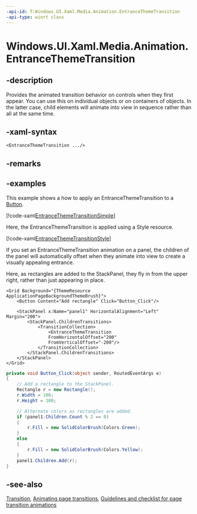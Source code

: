 ```yaml
---
-api-id: T:Windows.UI.Xaml.Media.Animation.EntranceThemeTransition
-api-type: winrt class
---
```


<!-- Class syntax.
public class EntranceThemeTransition : Windows.UI.Xaml.Media.Animation.Transition, Windows.UI.Xaml.Media.Animation.IEntranceThemeTransition
-->

# Windows.UI.Xaml.Media.Animation.EntranceThemeTransition

## -description
Provides the animated transition behavior on controls when they first appear. You can use this on individual objects or on containers of objects. In the latter case, child elements will animate into view in sequence rather than all at the same time.

## -xaml-syntax
```xaml
<EntranceThemeTransition .../>
```


## -remarks

## -examples
This example shows a how to apply an EntranceThemeTransition to a [Button](../windows.ui.xaml.controls/button.md).

[!code-xaml[EntranceThemeTransitionSimple](../windows.ui.xaml.media.animation/code/EntranceThemeTransition/csharp/BlankPage.xaml#SnippetEntranceThemeTransitionSimple)]

Here, the EntranceThemeTransition is applied using a Style resource.

[!code-xaml[EntranceThemeTransitionStyle](../windows.ui.xaml/code/EntranceThemeTransitionStyle/csharp/BlankPage.xaml#SnippetEntranceThemeTransitionStyle)]

If you set an EntranceThemeTransition animation on a panel, the children of the panel will automatically offset when they animate into view to create a visually appealing entrance.

Here, as rectangles are added to the StackPanel, they fly in from the upper right, rather than just appearing in place.

```xaml
<Grid Background="{ThemeResource ApplicationPageBackgroundThemeBrush}">
    <Button Content="Add rectangle" Click="Button_Click"/>

    <StackPanel x:Name="panel1" HorizontalAlignment="Left" Margin="200">
        <StackPanel.ChildrenTransitions>
            <TransitionCollection>
                <EntranceThemeTransition 
                FromHorizontalOffset="200" 
                FromVerticalOffset="-200"/>
            </TransitionCollection>
        </StackPanel.ChildrenTransitions>
    </StackPanel>
</Grid>
```

```csharp
private void Button_Click(object sender, RoutedEventArgs e)
{
    // Add a rectangle to the StackPanel.
    Rectangle r = new Rectangle();
    r.Width = 100;
    r.Height = 100;

    // Alternate colors as rectangles are added.
    if (panel1.Children.Count % 2 == 0)
    {
        r.Fill = new SolidColorBrush(Colors.Green);
    }
    else
    {
        r.Fill = new SolidColorBrush(Colors.Yellow);
    }
    panel1.Children.Add(r);
}
```



## -see-also
[Transition](transition.md), [Animating page transitions](https://docs.microsoft.com/previous-versions/windows/apps/jj649426(v=win.10)), [Guidelines and checklist for page transition animations](https://msdn.microsoft.com/library/windows/apps/jj635239.aspx)
